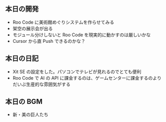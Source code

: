 ## 本日の開発

- Roo Code に美術館めぐりシステムを作らせてみる
- 架空の展示会が出る
- モジュール分けしないと Roo Code を現実的に動かすのは厳しいかな
- Cursor から直 Push できるのかな？

## 本日の日記

- Xit SE の設定をした。パソコンでテレビが見れるのでとても便利
- Roo Code で AI の API に課金するのは、ゲームセンターに課金するのよりだいぶ生産的な雰囲気がする

## 本日の BGM

- 新・美の巨人たち

